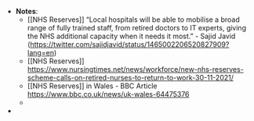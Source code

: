 - **Notes**:
	- [[NHS Reserves]] “Local hospitals will be able to mobilise a broad range of fully trained staff, from retired doctors to IT experts, giving the NHS additional capacity when it needs it most.” - Sajid Javid (https://twitter.com/sajidjavid/status/1465002206520827909?lang=en)
	- [[NHS Reserves]] https://www.nursingtimes.net/news/workforce/new-nhs-reserves-scheme-calls-on-retired-nurses-to-return-to-work-30-11-2021/
	- [[NHS Reserves]] in Wales - BBC Article https://www.bbc.co.uk/news/uk-wales-64475376
	-
-